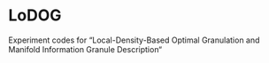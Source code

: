 # LoDOG
Experiment codes for “Local-Density-Based Optimal Granulation and Manifold Information Granule Description“
